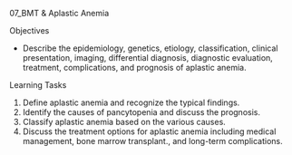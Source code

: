07_BMT & Aplastic Anemia

Objectives

* Describe the epidemiology, genetics, etiology, classification, clinical presentation, imaging, differential diagnosis, diagnostic evaluation, treatment, complications, and prognosis of aplastic anemia.

Learning Tasks

1. Define aplastic anemia and recognize the typical findings.
2. Identify the causes of pancytopenia and discuss the prognosis.
3. Classify aplastic anemia based on the various causes.
4. Discuss the treatment options for aplastic anemia including medical management, bone marrow transplant., and long-term complications.
